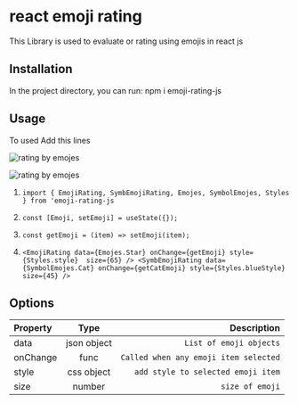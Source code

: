 # react emoji rating

This Library is used to evaluate or rating using emojis in react js

## Installation

In the project directory, you can run: npm i emoji-rating-js

## Usage

To used Add this lines

![rating by emojes](https://i.postimg.cc/6pxrtTg9/Animation.gif)

![rating by emojes](https://i.postimg.cc/fL1GbxY2/emojes-code.png)

1. `import { EmojiRating, SymbEmojiRating, Emojes, SymbolEmojes, Styles } from 'emoji-rating-js`

2. `const [Emoji, setEmoji] = useState({});`

3. `const getEmoji = (item) => setEmoji(item);`
    
4. `
    <EmojiRating data={Emojes.Star} onChange={getEmoji} style={Styles.style}  size={65} />
    <SymbEmojiRating data={SymbolEmojes.Cat} onChange={getCatEmoji} style={Styles.blueStyle} size={45} />
   `

## Options

| Property     | Type      | Description  |
| :------------ |   :---:       | --------: |
| data        |  json object         | `List of emoji objects`   |
| onChange         | func         | `Called when any emoji item selected`   |
| style        | css object         | `add style to selected emoji item`   |
| size        | number         | `size of emoji`   |
